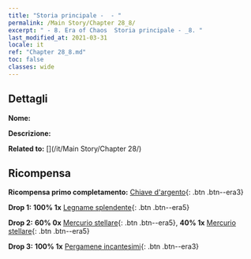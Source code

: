 ```yaml
---
title: "Storia principale -  - "
permalink: /Main Story/Chapter 28_8/
excerpt: " - 8. Era of Chaos  Storia principale - _8. "
last_modified_at: 2021-03-31
locale: it
ref: "Chapter 28_8.md"
toc: false
classes: wide
---
```


## Dettagli

 **Nome:** 

 **Descrizione:** 

 **Related to:** [](/it/Main Story/Chapter 28/)

## Ricompensa

 **Ricompensa primo completamento:** [Chiave d'argento](/it/Items/con_693/){: .btn .btn--era3}

 **Drop 1:** **100% 1x** [Legname splendente](/it/Items/mat_97/){: .btn .btn--era5}

 **Drop 2:** **60% 0x** [Mercurio stellare](/it/Items/mat_91/){: .btn .btn--era5}, **40% 1x** [Mercurio stellare](/it/Items/mat_91/){: .btn .btn--era5}

 **Drop 3:** **100% 1x** [Pergamene incantesimi](/it/Items/con_694/){: .btn .btn--era3}


